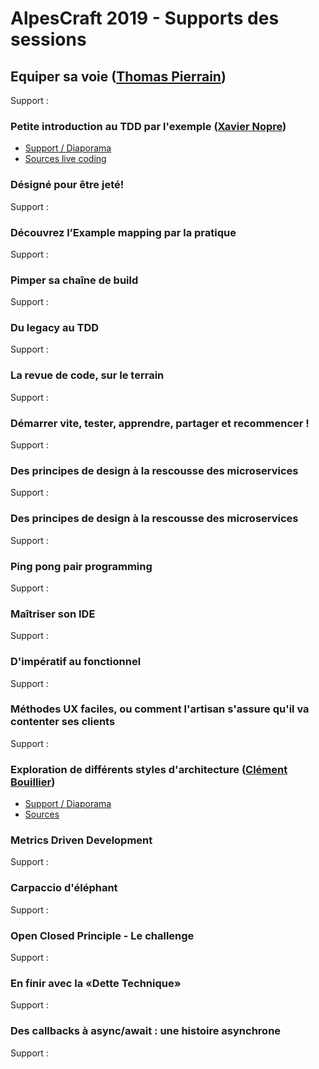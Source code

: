 # AlpesCraft 2019 - Supports des sessions


## Equiper sa voie ([Thomas Pierrain](https://github.com/tpierrain))

Support :

### Petite introduction au TDD par l'exemple ([Xavier Nopre](https://github.com/xnopre))

* [Support / Diaporama](https://docs.google.com/presentation/d/1uH7zv33PnCEsx3Wgv19MUYIZiV--kCV1JkYtDfHNPww/edit?usp=sharing)
* [Sources live coding](https://github.com/xnopre/tdd-demos/tree/alpescraft-2019)

### Désigné pour être jeté!

Support :

### Découvrez l’Example mapping par la pratique

Support :

### Pimper sa chaîne de build

Support :

### Du legacy au TDD

Support :

### La revue de code, sur le terrain

Support :

### Démarrer vite, tester, apprendre, partager et recommencer !

Support :

### Des principes de design à la rescousse des microservices

Support :

### Des principes de design à la rescousse des microservices

Support :

### Ping pong pair programming

Support :

### Maîtriser son IDE

Support :

### D'impératif au fonctionnel

Support :

### Méthodes UX faciles, ou comment l'artisan s'assure qu'il va contenter ses clients

Support :

### Exploration de différents styles d'architecture ([Clément Bouillier](https://github.com/devcrafting))

* [Support / Diaporama](https://docs.google.com/presentation/d/1Iryl3NYZjmAI8_9vd1r8XsbUG5FV1YmOQz-xzNJKFnM/edit#slide=id.g518a0a815d_0_32)
* [Sources](https://github.com/devcrafting/architecture-styles)

### Metrics Driven Development

Support :

### Carpaccio d'éléphant

Support :

### Open Closed Principle - Le challenge

Support :

### En finir avec la «Dette Technique»

Support :

### Des callbacks à async/await : une histoire asynchrone

Support :
